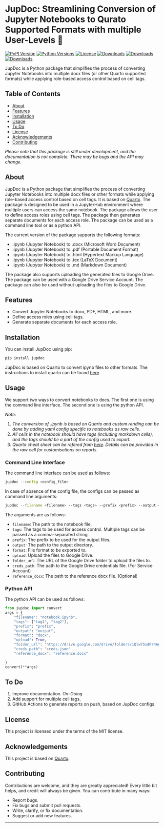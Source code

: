 # JupDoc: Streamlining Conversion of Jupyter Notebooks to Qurato Supported Formats with multiple User-Levels 🚀

[![PyPI Version](https://img.shields.io/pypi/v/jupdoc.svg)](https://pypi.org/project/jupdoc/)
[![Python Versions](https://img.shields.io/pypi/pyversions/jupdoc.svg)](https://pypi.org/project/jupdoc/)
[![License](https://img.shields.io/pypi/l/jupdoc.svg)](https://pypi.org/project/jupdoc/)
[![Downloads](https://pepy.tech/badge/jupdoc)](https://pepy.tech/project/jupdoc)
[![Downloads](https://pepy.tech/badge/jupdoc/month)](https://pepy.tech/project/jupdoc/month)
[![Downloads](https://pepy.tech/badge/jupdoc/week)](https://pepy.tech/project/jupdoc/week)

JupDoc is a Python package that simplifies the process of converting Jupyter Notebooks into multiple docx files (or other Quarto supported formats) while applying role-based access control based on cell tags.

## Table of Contents
- [About](#about)
- [Features](#features)
- [Installation](#installation)
- [Usage](#usage)
- [To Do](#to-do)
- [License](#license)
- [Acknowledgements](#acknowledgements)
- [Contributing](#contributing)


_Please note that this package is still under development, and the documentation is not complete. There may be bugs and the API may change._

## About
JupDoc is a Python package that simplifies the process of converting Jupyter Notebooks into multiple docx files or other formats while applying role-based access control based on cell tags. It is based on [Quarto](https://quarto.org/). The package is designed to be used in a JupyterHub environment where multiple users can access the same notebook. The package allows the user to define access roles using cell tags. The package then generates separate documents for each access role. The package can be used as a command line tool or as a python API.

The current version of the package supports the following formats:
- .ipynb (Jupyter Notebook) to .docx (Microsoft Word Document)
- .ipynb (Jupyter Notebook) to .pdf (Portable Document Format)
- .ipynb (Jupyter Notebook) to .html (Hypertext Markup Language)
- .ipynb (Jupyter Notebook) to .tex (LaTeX Document)
- .ipynb (Jupyter Notebook) to .md (Markdown Document)

The package also supports uploading the generated files to Google Drive. The package can be used with a Google Drive Service Account. The package can also be used without uploading the files to Google Drive.

## Features

- Convert Jupyter Notebooks to docx, PDF, HTML, and more.
- Define access roles using cell tags.
- Generate separate documents for each access role.

## Installation

You can install JupDoc using pip:
```bash
pip install jupdoc
```
JupDoc is based on Quarto to convert ipynb files to other formats. The instructions to install quarto can be found [here](https://quarto.org/docs/getting-started/installation.html).
## Usage
We support two ways to convert notebooks to docs. The first one is using the command line interface. The second one is using the python API.

*Note:* 
1. _The conversion of .ipynb is based on Quarto and custom rending can be done by adding yaml config specific to notebooks as raw cells._
2. _All cells in the notebook should have tags (including markdown cells), and the tags should be a part of the config used to export._
3. _Quarto cheat sheet can be refered from [here](https://images.datacamp.com/image/upload/v1676540721/Marketing/Blog/Quarto_Cheat_Sheet.pdf). Details can be provided in the raw cell for customisations on reports._

### Command Line Interface
The command line interface can be used as follows:
```bash
jupdoc --config <config_file>
```
In case of absence of the config file, the configs can be passed as command line arguments:
```bash
jupdoc --filename <filename> --tags <tags> --prefix <prefix> --output <output> --format <format> --upload <upload> --folder_url <folder_url> --creds_path <creds_path> --reference_docx <reference_docx>
```
The arguments are as follows:
- `filename`: The path to the notebook file.
- `tags`: The tags to be used for access control. Multiple tags can be passed as a comma-separated string.
- `prefix`: The prefix to be used for the output files.
- `output`: The path to the output directory.
- `format`: File format to be exported to. 
- `upload`: Upload the files to Google Drive.
- `folder_url`: The URL of the Google Drive folder to upload the files to.
- `creds_path`: The path to the Google Drive credentials file. (For Service Account)
- `reference_docx`: The path to the reference docx file. (Optional)
### Python API
The python API can be used as follows:
```python
from jupdoc import convert
args = {
    "filename": "notebook.ipynb",
    "tags": ["tag1", "tag2"],
    "prefix": "prefix",
    "output": "output",
    "format": "docx",
    "upload": True,
    "folder_url": "https://drive.google.com/drive/folders/1Qlw7SxdPr4Ag1mKl4-cTrjgJPgZyzzYb?usp=drive_link",
    "creds_path": "creds.json"
    "reference_docx": "reference.docx"

}
convert(**args)
```
## To Do
1. Improve documentation. _On-Going_
2. Add support for multiple cell tags.
3. GitHub Actions to generate reports on push, based on JupDoc configs.
## License
This project is licensed under the terms of the MIT license.
## Acknowledgements
This project is based on [Quarto](https://quarto.org/).
## Contributing
Contributions are welcome, and they are greatly appreciated! Every little bit helps, and credit will always be given.
You can contribute in many ways:
- Report bugs.
- Fix bugs and submit pull requests.
- Write, clarify, or fix documentation.
- Suggest or add new features.
---